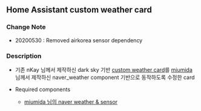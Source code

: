 ## Home Assistant custom weather card

### Change Note

- 20200530 : Removed airkorea sensor dependency

### Description

- 기존 nKay 님께서 제작하신 dark sky 기반 [custom weather card](https://cafe.naver.com/stsmarthome/7846)를 [miumida](https://github.com/miumida/naver_weather) 님께서 제작하신 naver_weather component 기반으로 동작하도록 수정한 card

- Required components
  - [miumida 님의 naver weather & sensor](https://github.com/miumida/naver_weather)
